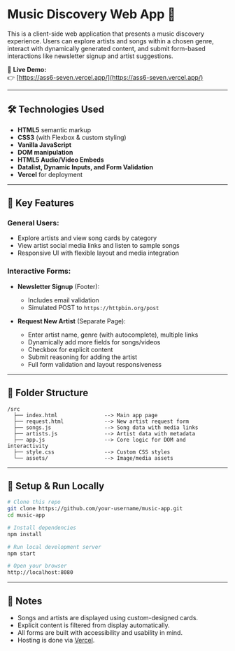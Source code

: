 # Music Discovery Web App 🎵

This is a client-side web application that presents a music discovery experience. Users can explore artists and songs within a chosen genre, interact with dynamically generated content, and submit form-based interactions like newsletter signup and artist suggestions.

🔗 **Live Demo:**  
👉 [https://ass6-seven.vercel.app/](https://ass6-seven.vercel.app/)

---

## 🛠️ Technologies Used

- **HTML5** semantic markup
- **CSS3** (with Flexbox & custom styling)
- **Vanilla JavaScript**
- **DOM manipulation**
- **HTML5 Audio/Video Embeds**
- **Datalist, Dynamic Inputs, and Form Validation**
- **Vercel** for deployment

---

## 🔐 Key Features

### General Users:
- Explore artists and view song cards by category
- View artist social media links and listen to sample songs
- Responsive UI with flexible layout and media integration

### Interactive Forms:
- **Newsletter Signup** (Footer):
  - Includes email validation
  - Simulated POST to `https://httpbin.org/post`

- **Request New Artist** (Separate Page):
  - Enter artist name, genre (with autocomplete), multiple links
  - Dynamically add more fields for songs/videos
  - Checkbox for explicit content
  - Submit reasoning for adding the artist
  - Full form validation and layout responsiveness

---

## 📂 Folder Structure

```
/src
  ├── index.html               --> Main app page
  ├── request.html             --> New artist request form
  ├── songs.js                 --> Song data with media links
  ├── artists.js               --> Artist data with metadata
  ├── app.js                   --> Core logic for DOM and interactivity
  ├── style.css                --> Custom CSS styles
  └── assets/                  --> Image/media assets
```

---

## 🚀 Setup & Run Locally

```bash
# Clone this repo
git clone https://github.com/your-username/music-app.git
cd music-app

# Install dependencies
npm install

# Run local development server
npm start

# Open your browser
http://localhost:8080
```

---

## 📌 Notes

- Songs and artists are displayed using custom-designed cards.
- Explicit content is filtered from display automatically.
- All forms are built with accessibility and usability in mind.
- Hosting is done via [Vercel](https://vercel.com).
